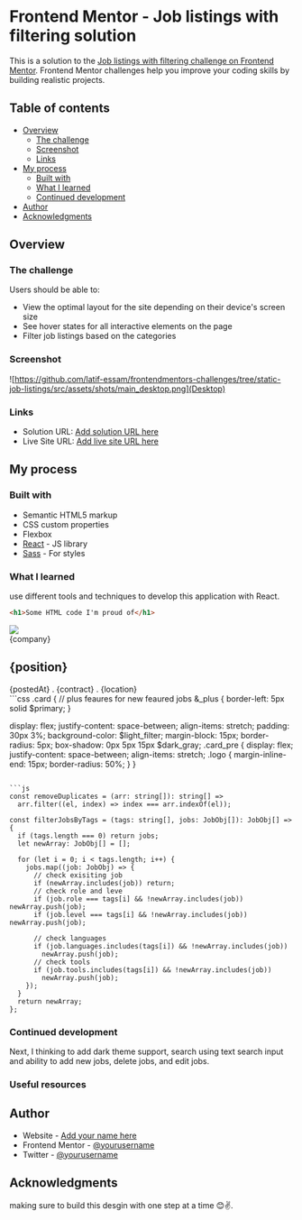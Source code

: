 # Frontend Mentor - Job listings with filtering solution

This is a solution to the [Job listings with filtering challenge on Frontend Mentor](https://www.frontendmentor.io/challenges/job-listings-with-filtering-ivstIPCt). Frontend Mentor challenges help you improve your coding skills by building realistic projects.

## Table of contents

- [Overview](#overview)
  - [The challenge](#the-challenge)
  - [Screenshot](#screenshot)
  - [Links](#links)
- [My process](#my-process)
  - [Built with](#built-with)
  - [What I learned](#what-i-learned)
  - [Continued development](#continued-development)
- [Author](#author)
- [Acknowledgments](#acknowledgments)

## Overview

### The challenge

Users should be able to:

- View the optimal layout for the site depending on their device's screen size
- See hover states for all interactive elements on the page
- Filter job listings based on the categories

### Screenshot

![https://github.com/latif-essam/frontendmentors-challenges/tree/static-job-listings/src/assets/shots/main_desktop.png](Desktop)

### Links

- Solution URL: [Add solution URL here](https://github.com/latif-essam/frontendmentors-challenges/tree/static-job-listings)
- Live Site URL: [Add live site URL here](https://your-live-site-url.com)

## My process

### Built with

- Semantic HTML5 markup
- CSS custom properties
- Flexbox
- [React](https://reactjs.org/) - JS library
- [Sass](https://sass.com/) - For styles

### What I learned

use different tools and techniques to develop this application with React.

```html
<h1>Some HTML code I'm proud of</h1>
```

<div className="card_pre">
        <div className="logo">
          <img src={require(`./../assets/images/${logo}`)} height={"100%"} />
        </div>
        <div className="info">
          <div className="badges">
            <span className="company">{company}</span>
            <Badge visible={newJob} type="new" />
            <Badge visible={featured} type="featured" />
          </div>
          <Separator size={15} />
          <h2>{position}</h2>
          <Separator size={15} />
          <div className="info_2">
            <span>{postedAt}</span>
            <span>. {contract}</span>
            <span>. {location}</span>
          </div>
        </div>
      </div>
    </div>
```css
.card {
  // plus feaures for new feaured jobs
  &_plus {
    border-left: 5px solid $primary;
  }

display: flex;
justify-content: space-between;
align-items: stretch;
padding: 30px 3%;
background-color: $light_filter;
margin-block: 15px;
border-radius: 5px;
box-shadow: 0px 5px 15px $dark_gray;
.card_pre {
display: flex;
justify-content: space-between;
align-items: stretch;
.logo {
margin-inline-end: 15px;
border-radius: 50%;
}
}

````

```js
const removeDuplicates = (arr: string[]): string[] =>
  arr.filter((el, index) => index === arr.indexOf(el));

const filterJobsByTags = (tags: string[], jobs: JobObj[]): JobObj[] => {
  if (tags.length === 0) return jobs;
  let newArray: JobObj[] = [];

  for (let i = 0; i < tags.length; i++) {
    jobs.map((job: JobObj) => {
      // check exisiting job
      if (newArray.includes(job)) return;
      // check role and leve
      if (job.role === tags[i] && !newArray.includes(job)) newArray.push(job);
      if (job.level === tags[i] && !newArray.includes(job)) newArray.push(job);

      // check languages
      if (job.languages.includes(tags[i]) && !newArray.includes(job))
        newArray.push(job);
      // check tools
      if (job.tools.includes(tags[i]) && !newArray.includes(job))
        newArray.push(job);
    });
  }
  return newArray;
};

````

### Continued development

Next, I thinking to add dark theme support, search using text search input and ability to add new jobs, delete jobs, and edit jobs.

### Useful resources

## Author

- Website - [Add your name here](https://latifessam.me/latif-essam)
- Frontend Mentor - [@yourusername](https://www.frontendmentor.io/profile/latif-essam)
- Twitter - [@yourusername](https://www.twitter.com/latifessam)

## Acknowledgments

making sure to build this desgin with one step at a time 😊✌.
